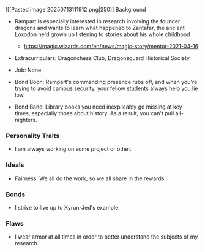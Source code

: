 ![[Pasted image 20250713111912.png|250]]
Background
- Rampart is especially interested in research involving the founder dragons and wants to learn what happened to Zantafar, the ancient Loxodon he'd grown up listening to stories about his whole childhood
	- https://magic.wizards.com/en/news/magic-story/mentor-2021-04-16

- Extracurriculars: Dragonchess Club, Dragonsguard Historical Society
- Job: None
- Bond Boon: Rampart's commanding presence rubs off, and when you're trying to avoid campus security, your fellow students always help you lie low.
- Bond Bane: Library books you need inexplicably go missing at key times, especially those about history. As a result, you can't pull all-nighters.
### Personality Traits
- I am always working on some project or other.
### Ideals
- Fairness. We all do the work, so we all share in the rewards.
### Bonds
- I strive to live up to Xyrun-Jed's example.
### Flaws
- I wear armor at all times in order to better understand the subjects of my research.